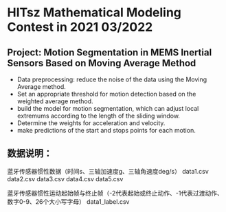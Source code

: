 # HITsz Mathematical Modeling Contest in 2021	03/2022
## Project: Motion Segmentation in MEMS Inertial Sensors Based on Moving Average Method

* Data preprocessing: reduce the noise of the data using the Moving Average method.
* Set an appropriate threshold for motion detection based on the weighted average method.
* build the model for motion segmentation, which can adjust local extremums according to the length of the sliding window.
* Determine the weights for acceleration and velocity. 
* make predictions of the start and stops points for each motion.




## 数据说明：
蓝牙传感器惯性数据（时间s、三轴加速度g、三轴角速度deg/s）
data1.csv  data2.csv  data3.csv  data4.csv  data5.csv

蓝牙传感器惯性运动起始帧与终止帧（-2代表起始或终止动作、-1代表过渡动作、数字0-9、26个大小写字母）
data1_label.csv
